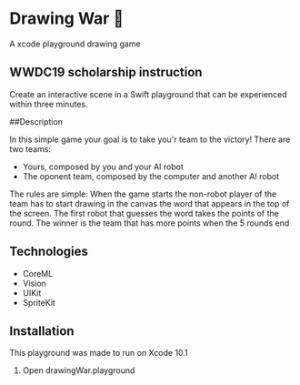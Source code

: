 # Drawing War :robot:
A xcode playground drawing game

## WWDC19 scholarship instruction

Create an interactive scene in a Swift playground that can be experienced within three minutes.

##Description

In this simple game your goal is to take you'r team to the victory!
There are two teams:
- Yours, composed by you and your AI robot
- The oponent team, composed by the computer and another AI robot

The rules are simple:
When the game starts the non-robot player of the team has to start drawing in the canvas the word that appears in the top of the screen. 
The first robot that guesses the word takes the points of the round.
The winner is the team that has more points when the 5 rounds end

## Technologies

- CoreML
- Vision
- UIKit
- SpriteKit

## Installation 

This playground was made to run on Xcode 10.1
1. Open drawingWar.playground


